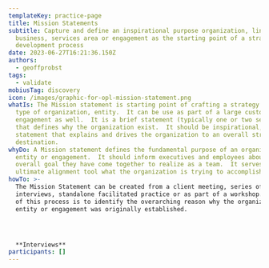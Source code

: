 ```yaml
---
templateKey: practice-page
title: Mission Statements
subtitle: Capture and define an inspirational purpose organization, line of
  business, services area or engagement as the starting point of a strategy
  development process
date: 2023-06-27T16:21:36.150Z
authors:
  - geoffprobst
tags:
  - validate
mobiusTag: discovery
icon: /images/graphic-for-opl-mission-statement.png
whatIs: T﻿he Mission statement is starting point of crafting a strategy for any
  type of organization, entity.  It can be use as part of a large customer
  engagement as well.  It is a brief statement (typically one or two sentences)
  that defines why the organization exist.  It should be inspirational, clear
  statement that explains and drives the organization to an overall strategic
  destination.
whyDo: A Mission statement defines the fundamental purpose of an organization,
  entity or engagement.  It should inform executives and employees about the
  overall goal they have come together to realize as a team.  It serves as the
  ultimate alignment tool what the organization is trying to accomplish.
howTo: >-
  The Mission Statement can be created from a client meeting, series of
  interviews, standalone facilitated practice or as part of a workshop. The goal
  of this process is to identify the overarching reason why the organization,
  entity or engagement was originally established.




  **I﻿nterviews**
participants: []
---
```

